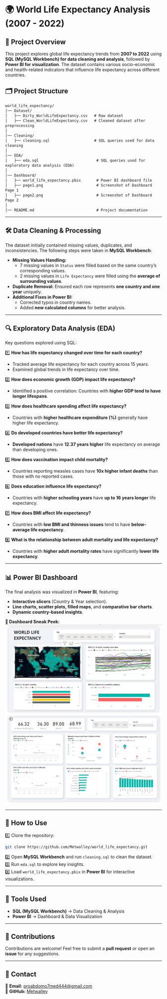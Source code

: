 # 🌍 World Life Expectancy Analysis (2007 - 2022)

## 📌 Project Overview  
This project explores global life expectancy trends from **2007 to 2022** using **SQL (MySQL Workbench) for data cleaning and analysis**, followed by **Power BI for visualization**. The dataset contains various socio-economic and health-related indicators that influence life expectancy across different countries.  

## 🗂 Project Structure  
```
world_life_expectancy/
│── Dataset/
│   ├── Dirty_WorldLifeExpectancy.csv   # Raw dataset
│   ├── Clean_WorldLifeExpectancy.csv   # Cleaned dataset after preprocessing
│
│── Cleaning/
│   ├── cleaning.sql                    # SQL queries used for data cleaning
│
│── EDA/
│   ├── eda.sql                          # SQL queries used for exploratory data analysis (EDA)
│
│── Dashboard/
│   ├── world_life_expectancy.pbix       # Power BI dashboard file
│   ├── page1.png                        # Screenshot of Dashboard Page 1
│   ├── page2.png                        # Screenshot of Dashboard Page 2
│
│── README.md                            # Project documentation
```

---

## 🛠 Data Cleaning & Processing  
The dataset initially contained missing values, duplicates, and inconsistencies. The following steps were taken in **MySQL Workbench**:  
- **Missing Values Handling:**  
  - 7 missing values in `Status` were filled based on the same country’s corresponding values.  
  - 2 missing values in `Life Expectancy` were filled using the **average of surrounding values**.  
- **Duplicate Removal:** Ensured each row represents **one country and one year** uniquely.  
- **Additional Fixes in Power BI:**  
  - Corrected typos in country names.  
  - Added **new calculated columns** for better analysis.  

---

## 🔍 Exploratory Data Analysis (EDA)  
Key questions explored using SQL:  

1️⃣ **How has life expectancy changed over time for each country?**  
   - Tracked average life expectancy for each country across 15 years.  
   - Examined global trends in life expectancy over time.  

2️⃣ **How does economic growth (GDP) impact life expectancy?**  
   - Identified a positive correlation: Countries with **higher GDP tend to have longer lifespans**.  

3️⃣ **How does healthcare spending affect life expectancy?**  
   - Countries with **higher healthcare expenditure (%)** generally have higher life expectancy.  

4️⃣ **Do developed countries have better life expectancy?**  
   - **Developed nations** have **12.37 years higher** life expectancy on average than developing ones.  

5️⃣ **How does vaccination impact child mortality?**  
   - Countries reporting measles cases have **10x higher infant deaths** than those with no reported cases.  

6️⃣ **Does education influence life expectancy?**  
   - Countries with **higher schooling years** have **up to 16 years longer** life expectancy.  

7️⃣ **How does BMI affect life expectancy?**  
   - Countries with **low BMI and thinness issues** tend to have **below-average life expectancy**.  

8️⃣ **What is the relationship between adult mortality and life expectancy?**  
   - Countries with **higher adult mortality rates** have significantly **lower life expectancy**.  

---

## 📊 Power BI Dashboard  
The final analysis was visualized in **Power BI**, featuring:  
- **Interactive slicers** (Country & Year selection).  
- **Line charts, scatter plots, filled maps**, and **comparative bar charts**.  
- **Dynamic country-based insights**.  

**🔹 Dashboard Sneak Peek:**  
![Dashboard Page 1](Dashboard/page1.png)  
![Dashboard Page 2](Dashboard/page2.png)  

---

## 🚀 How to Use  
1️⃣ Clone the repository:  
   ```bash
   git clone https://github.com/Metwalley/world_life_expectancy.git
   ```  
2️⃣ Open **MySQL Workbench** and run `cleaning.sql` to clean the dataset.  
3️⃣ Run `eda.sql` to explore key insights.  
4️⃣ Load `world_life_expectancy.pbix` in **Power BI** for interactive visualizations.  

---

## 📌 Tools Used  
- **SQL (MySQL Workbench)** → Data Cleaning & Analysis  
- **Power BI** → Dashboard & Data Visualization  

---

## 🤝 Contributions  
Contributions are welcome! Feel free to submit a **pull request** or open an **issue** for any suggestions.  

---

## 📩 Contact  
📧 **Email:** [proabdomo7med444@gmail.com](mailto:abdulrahmanfaragdatasci@gmail.com)  
🔗 **GitHub:** [Metwalley](https://github.com/Metwalley)  
